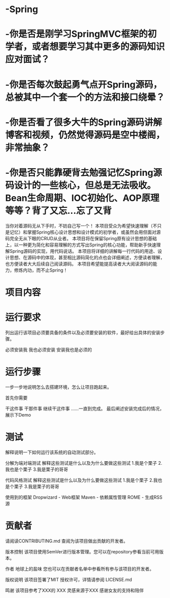 # -Spring
# -你是否是刚学习SpringMVC框架的初学者，或者想要学习其中更多的源码知识应对面试？
# -你是否每次鼓起勇气点开Spring源码，总被其中一个套一个的方法和接口绕晕？
# -你是否看了很多大牛的Spring源码讲解博客和视频，仍然觉得源码是空中楼阁，非常抽象？
# -你是否只能靠硬背去勉强记忆Spring源码设计的一些核心，但总是无法吸收。Bean生命周期、IOC初始化、AOP原理等等？背了又忘...忘了又背

当你对着源码无从下手时，不妨自己写一个！
本项目受众为希望快速理解（不只是记忆）和掌握Spring核心设计思想和设计模式的初学者，或虽然会用但面对源码完全无从下眼的CRUD从业者。
本项目将在保留Spring原有设计思想的基础上，以一种更为简化和容易理解的方式写出Spring的核心功能，帮助新手快速理解Spring源码的实现，用代码说话。
本项目将详细的讲解每一行代码的用途、设计思想、在源码中的体现，甚至相比源码简化的点也会详细阐述，方便读者理解，也方便读者大大后续自己阅读源码。
本项目希望能提高读者大大阅读源码的能力，修炼内功，而不止Spring！

# 项目内容
# 运行要求
列出运行该项目必须要具备的条件以及必须要安装的软件，最好给出具体的安装步骤。

必须安装我
我也必须安装
安装我也是必须的
# 运行步骤
一步一步地说明怎么去搭建环境，怎么让项目跑起来。

首先你需要

干这件事
干那件事
继续干这件事
......一直到完成。
最后阐述安装完成后的情况，展示下Demo

# 测试
解释说明一下如何运行该系统的自动测试部分。

分解为端对端测试
解释这些测试是什么以及为什么要做这些测试
1.我是个栗子
2.我也是个栗子
3.我是栗子的哥哥

代码风格测试
解释这些测试是什么以及为什么要做这些测试
1.我是个栗子
2.我也是个栗子
3.我是栗子的哥哥



使用到的框架
Dropwizard - Web框架
Maven - 依赖属性管理
ROME - 生成RSS源

# 贡献者
请阅读CONTRIBUTING.md 查阅为该项目做出贡献的开发者。

版本控制
该项目使用SemVer进行版本管理。您可以在repository参看当前可用版本。

作者
地球上的盐味
您也可以在贡献者名单中参看所有参与该项目的开发者。

版权说明
该项目签署了MIT 授权许可，详情请参阅 LICENSE.md

鸣谢
该项目参考了XXX的 XXX
灵感来源于XXX
感谢女友的支持和陪伴
